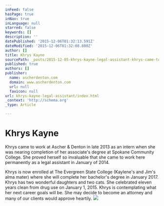 ```yaml
---
inFeed: false
hasPage: true
inNav: true
inLanguage: null
starred: false
keywords: []
description: ''
datePublished: '2015-12-06T01:32:13.591Z'
dateModified: '2015-12-06T01:32:08.880Z'
author: []
title: Khrys Kayne
sourcePath: _posts/2015-12-05-khrys-kayne-legal-assistant-khrys-came-to-work-at-ascher.md
published: true
authors: []
publisher:
  name: ascherdenton.com
  domain: www.ascherdenton.com
  url: null
  favicon: null
url: khrys-kayne-legal-assistant/index.html
_context: 'http://schema.org'
_type: Article

---
```

# **Khrys Kayne**

Khrys came to work at Ascher & Denton in late 2013 as an intern when she was nearing completion of her associate's degree at Spokane Community College. She proved herself so invaluable that she came to work here permanently as a legal assistant in January of 2014\. 

Khrys is now enrolled at The Evergreen State College (Kaylene's and Jim's alma mater) where she will complete her bachelor's degree in January 2017\. Khrys has two wonderful daughters and two cats. She celebrated eleven years clean from drug use on January 1, 2015\. Khrys is contemplating what her next career goals will be. She may decide to become an attorney and many of our clients would approve heartily.
![](https://the-grid-user-content.s3-us-west-2.amazonaws.com/30cd3da1-53fd-4fbe-86f3-71b2f04e645c.jpg)